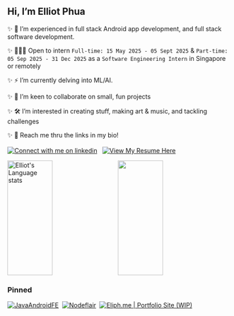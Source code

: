 
 ## Hi, I’m Elliot Phua  

 ✨  🎨 I’m experienced in full stack Android app development, and full stack software development. 
   
 ✨ 👨🏻‍💻 Open to intern `Full-time: 15 May 2025 - 05 Sept 2025` & `Part-time: 05 Sep 2025 - 31 Dec 2025` as a `Software Engineering Intern` in Singapore or remotely  
   
 ✨  ⚡ I’m currently delving into ML/AI.
   
 ✨  🐾 I’m keen to collaborate on small, fun projects
 
 ✨  🛠️ I’m interested in creating stuff, making art & music, and tackling challenges  
   
 ✨ 📱 Reach me thru the links in my bio!\
 \
 <a rel="noopener" target="_blank" href="https://www.linkedin.com/in/elliotphua"><img src="https://img.shields.io/badge/LinkedIn-3572A5?style=for-the-badge&logo=linkedin&logoColor=white#gh-light-mode-only" alt="Connect with me on linkedin" ></a>
 &nbsp;
 <a rel="noopener" target="_blank" href="https://github.com/ElliotMonde/ElliotMonde/blob/main/ElliotPhua_Feb2025_Resume.pdf"><img src="https://img.shields.io/badge/resume%20(Feb%202025)-ce47eb?style=for-the-badge&logo=googledocs&logoColor=white#gh-light-mode-only" alt="View My Resume Here" ></a>
 <br/>
 <div style="display:flex;flex:row;height:259;">
 <img style="height:inherit;" width="45%" src="https://github-readme-stats-git-masterrstaa-rickstaa.vercel.app/api/top-langs/?username=ElliotMonde&layout=compact&langs_count=8&role=owner,collaborator&theme=synthwave" alt="Elliot's Language stats"/>&nbsp;&nbsp;&nbsp;&nbsp;&nbsp;&nbsp;<img style="height:inherit;" width="45%" align="left" src="https://github-readme-stats.vercel.app/api?username=ElliotMonde&count_private=true&show_icons=true&hide_rank=true&theme=synthwave&include_all_commits=true&include_all_commits=true" />

 </div>
   

<h3>Pinned</h3>

<a rel="noopener" target="_blank" href="https://github.com/ElliotMonde/JavaAndroidFE">![JavaAndroidFE](https://github-readme-stats.vercel.app/api/pin/?username=ElliotMonde&repo=JavaAndroidFE&theme=tokyonight)</a>
&nbsp;<a target="_blank" href="https://github.com/ElliotMonde/Nodeflair_assessment">![Nodeflair](https://github-readme-stats.vercel.app/api/pin/?username=ElliotMonde&repo=Nodeflair_assessment&theme=tokyonight)</a>
&nbsp;<a target="_blank" href="https://eliph.me">![Eliph.me | Portfolio Site (WIP)](https://github-readme-stats.vercel.app/api/pin/?username=ElliotMonde&repo=eliph.me&theme=tokyonight)</a>

<!---
ElliotMonde/ElliotMonde is a ✨ special ✨ repository because its `README.md` (this file) appears on your GitHub profile.
You can click the Preview link to take a look at your changes.
--->
